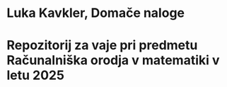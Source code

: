 # Luka Kavkler, Domače naloge
# Repozitorij za vaje pri predmetu Računalniška orodja v matematiki v letu 2025

